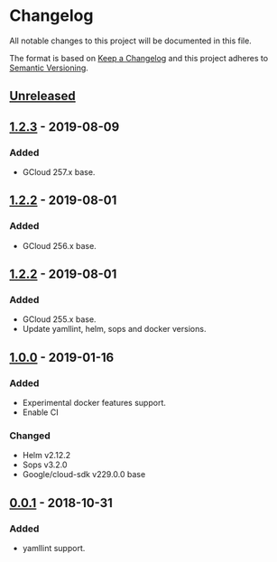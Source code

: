 # Changelog
All notable changes to this project will be documented in this file.

The format is based on [Keep a Changelog](http://keepachangelog.com/en/1.0.0/)
and this project adheres to [Semantic Versioning](http://semver.org/spec/v2.0.0.html).

## [Unreleased]

## [1.2.3] - 2019-08-09
### Added
- GCloud 257.x base.

## [1.2.2] - 2019-08-01
### Added
- GCloud 256.x base.

## [1.2.2] - 2019-08-01
### Added
- GCloud 255.x base.
- Update yamllint, helm, sops and docker versions.

## [1.0.0] - 2019-01-16
### Added
- Experimental docker features support.
- Enable CI

### Changed
- Helm v2.12.2
- Sops v3.2.0
- Google/cloud-sdk v229.0.0 base

## [0.0.1] - 2018-10-31
### Added
- yamllint support.

[Unreleased]: https://github.com/pagerinc/docker-cloud-sdk/compare/1.2.4...HEAD
[1.2.4]: https://github.com/pagerinc/docker-cloud-sdk/compare/1.2.3...1.2.4
[1.2.3]: https://github.com/pagerinc/docker-cloud-sdk/compare/1.2.2...1.2.3
[1.2.2]: https://github.com/pagerinc/docker-cloud-sdk/compare/1.0.0...1.2.2
[1.0.0]: https://github.com/pagerinc/docker-cloud-sdk/compare/0.0.1...1.0.0
[0.0.1]: https://github.com/pagerinc/docker-cloud-sdk/compare/4edb4ce...0.0.1
